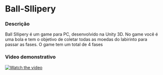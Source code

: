 # Ball-Sllipery

### Descrição 
Ball Sllipery é um game para PC, desenvolvido na Unity 3D. No game você é uma bola e tem o objetivo de coletar todas as moedas do labirinto para passar as fases. O game tem um total de 4 fases

### Video demonstrativo
[![Watch the video](https://i.imgur.com/vKb2F1B.png)](/video/ball-slipery.mvk)

